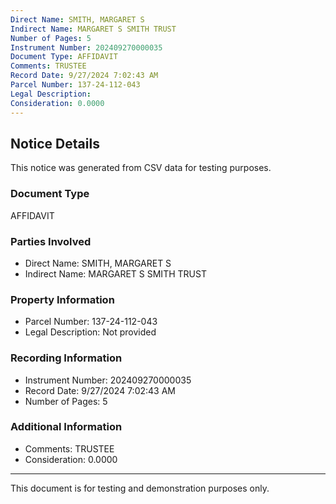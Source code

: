 ```yaml
---
Direct Name: SMITH, MARGARET S
Indirect Name: MARGARET S SMITH TRUST
Number of Pages: 5
Instrument Number: 202409270000035
Document Type: AFFIDAVIT
Comments: TRUSTEE
Record Date: 9/27/2024 7:02:43 AM
Parcel Number: 137-24-112-043
Legal Description: 
Consideration: 0.0000
---
```


## Notice Details

This notice was generated from CSV data for testing purposes.

### Document Type
AFFIDAVIT

### Parties Involved
- Direct Name: SMITH, MARGARET S
- Indirect Name: MARGARET S SMITH TRUST

### Property Information
- Parcel Number: 137-24-112-043
- Legal Description: Not provided

### Recording Information
- Instrument Number: 202409270000035
- Record Date: 9/27/2024 7:02:43 AM
- Number of Pages: 5

### Additional Information
- Comments: TRUSTEE
- Consideration: 0.0000

---

This document is for testing and demonstration purposes only.
